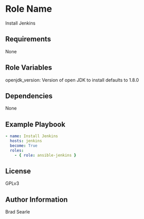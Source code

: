 Role Name
=========

Install Jenkins

Requirements
------------

None

Role Variables
--------------

openjdk_version: Version of open JDK to install defaults to 1.8.0

Dependencies
------------

None

Example Playbook
----------------
```yaml
- name: Install Jenkins
  hosts: jenkins
  become: True
  roles:
    - { role: ansible-jenkins }
```
License
-------

GPLv3

Author Information
------------------

Brad Searle
